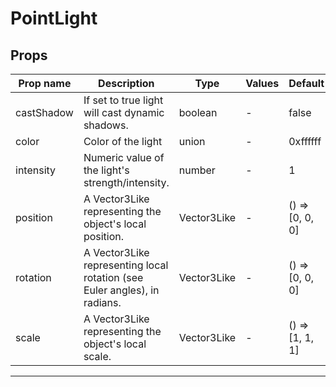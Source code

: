 # PointLight

## Props

| Prop name  | Description                                                               | Type        | Values | Default            |
| ---------- | ------------------------------------------------------------------------- | ----------- | ------ | ------------------ |
| castShadow | If set to true light will cast dynamic shadows.                           | boolean     | -      | false              |
| color      | Color of the light                                                        | union       | -      | 0xffffff           |
| intensity  | Numeric value of the light's strength/intensity.                          | number      | -      | 1                  |
| position   | A Vector3Like representing the object's local position.                   | Vector3Like | -      | () =&gt; [0, 0, 0] |
| rotation   | A Vector3Like representing local rotation (see Euler angles), in radians. | Vector3Like | -      | () =&gt; [0, 0, 0] |
| scale      | A Vector3Like representing the object's local scale.                      | Vector3Like | -      | () =&gt; [1, 1, 1] |

---
